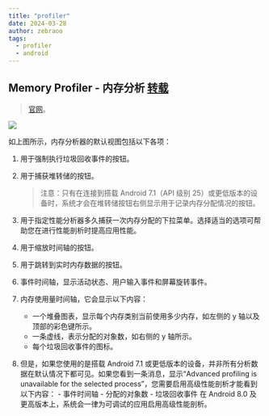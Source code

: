 ```yaml
---
title: "profiler"
date: 2024-03-28
author: zebraoo
tags:
  - profiler
  - android
---
```


## Memory Profiler - 内存分析 [转载](https://blog.csdn.net/qq_20451879/article/details/121426183)

> [官网](https://developer.android.com/studio/profile/memory-profiler?hl=zh-cn)。

<!-- <ImageViewer :img="'https://developer.android.com/static/studio/images/profile/memory-profiler-callouts_2x.png?hl=zh-cn'"/> -->

![](https://developer.android.com/static/studio/images/profile/memory-profiler-callouts_2x.png?hl=zh-cn)

如上图所示，内存分析器的默认视图包括以下各项：

1. 用于强制执行垃圾回收事件的按钮。
2. 用于捕获堆转储的按钮。

   > 注意：只有在连接到搭载 Android 7.1（API 级别 25）或更低版本的设备时，系统才会在堆转储按钮右侧显示用于记录内存分配情况的按钮。

3. 用于指定性能分析器多久捕获一次内存分配的下拉菜单。选择适当的选项可帮助您在进行性能剖析时提高应用性能。
4. 用于缩放时间轴的按钮。
5. 用于跳转到实时内存数据的按钮。
6. 事件时间轴，显示活动状态、用户输入事件和屏幕旋转事件。
7. 内存使用量时间轴，它会显示以下内容：

   - 一个堆叠图表，显示每个内存类别当前使用多少内存，如左侧的 y 轴以及顶部的彩色键所示。
   - 一条虚线，表示分配的对象数，如右侧的 y 轴所示。
   - 每个垃圾回收事件的图标。

8. 但是，如果您使用的是搭载 Android 7.1 或更低版本的设备，并非所有分析数据在默认情况下都可见。如果您看到一条消息，显示“Advanced profiling is unavailable for the selected process”，您需要启用高级性能剖析才能看到以下内容： - 事件时间轴 - 分配的对象数 - 垃圾回收事件
   在 Android 8.0 及更高版本上，系统会一律为可调试的应用启用高级性能剖析。
